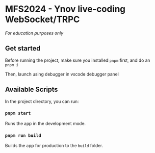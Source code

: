 # MFS2024 - Ynov live-coding WebSocket/TRPC

_For education purposes only_

## Get started

Before running the project, make sure you installed `pnpm` first, and do an `pnpm i`

Then, launch using debugger in vscode debugger panel

## Available Scripts

In the project directory, you can run:

### `pnpm start`

Runs the app in the development mode.

### `pnpm run build`

Builds the app for production to the `build` folder.
